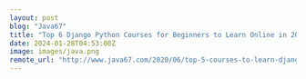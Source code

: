 ```yaml
---
layout: post
blog: "Java67"
title: "Top 6 Django Python Courses for Beginners to Learn Online in 2024 [UPDATED]"
date: 2024-01-28T04:53:00Z
image: images/java.png
remote_url: "http://www.java67.com/2020/06/top-5-courses-to-learn-django-and-python-for-web-development.html"
---
```


